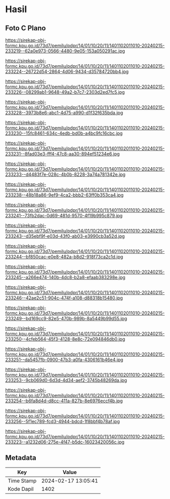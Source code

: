 # Hasil

## Foto C Plano

https://sirekap-obj-formc.kpu.go.id/73d7/pemilu/pdpr/14/01/10/20/11/1401102011010-20240215-233219--62a0e973-0566-4480-9e05-153a050291ac.jpg

https://sirekap-obj-formc.kpu.go.id/73d7/pemilu/pdpr/14/01/10/20/11/1401102011010-20240215-233224--26722d54-2864-4d06-9434-d35784720bb4.jpg

https://sirekap-obj-formc.kpu.go.id/73d7/pemilu/pdpr/14/01/10/20/11/1401102011010-20240215-233226--08299ab1-9648-49a2-b7c7-2303d2ed7fc5.jpg

https://sirekap-obj-formc.kpu.go.id/73d7/pemilu/pdpr/14/01/10/20/11/1401102011010-20240215-233228--3973b8e6-abc1-4d75-a990-d1f32f635bda.jpg

https://sirekap-obj-formc.kpu.go.id/73d7/pemilu/pdpr/14/01/10/20/11/1401102011010-20240215-233230--15fc8461-634c-4edb-bd0b-a4bc9fc16cbc.jpg

https://sirekap-obj-formc.kpu.go.id/73d7/pemilu/pdpr/14/01/10/20/11/1401102011010-20240215-233231--8fad03e3-fff4-47c8-aa30-894ef51234e6.jpg

https://sirekap-obj-formc.kpu.go.id/73d7/pemilu/pdpr/14/01/10/20/11/1401102011010-20240215-233233--d4483f7e-028c-4b0b-8228-3a74a781342e.jpg

https://sirekap-obj-formc.kpu.go.id/73d7/pemilu/pdpr/14/01/10/20/11/1401102011010-20240215-233238--48b18a86-9ef9-4ca2-bbb2-63ff0b353ca4.jpg

https://sirekap-obj-formc.kpu.go.id/73d7/pemilu/pdpr/14/01/10/20/11/1401102011010-20240215-233241--73fb2dac-0d69-481d-9570-4f19b995c879.jpg

https://sirekap-obj-formc.kpu.go.id/73d7/pemilu/pdpr/14/01/10/20/11/1401102011010-20240215-233243--d35ebf9f-e03d-43f0-ab03-e3990cb3a52d.jpg

https://sirekap-obj-formc.kpu.go.id/73d7/pemilu/pdpr/14/01/10/20/11/1401102011010-20240215-233244--bf850cac-e0e8-482a-b8d2-918f73ca2c1d.jpg

https://sirekap-obj-formc.kpu.go.id/73d7/pemilu/pdpr/14/01/10/20/11/1401102011010-20240215-233245--a266e474-140b-4dc8-b2a8-efaab383298e.jpg

https://sirekap-obj-formc.kpu.go.id/73d7/pemilu/pdpr/14/01/10/20/11/1401102011010-20240215-233246--42ae2c51-904c-474f-a108-d88318b15480.jpg

https://sirekap-obj-formc.kpu.go.id/73d7/pemilu/pdpr/14/01/10/20/11/1401102011010-20240215-233249--bd169cc9-82e5-470b-989b-8a5449b99d55.jpg

https://sirekap-obj-formc.kpu.go.id/73d7/pemilu/pdpr/14/01/10/20/11/1401102011010-20240215-233250--4cfeb564-45f3-4128-8e8c-72e094846db0.jpg

https://sirekap-obj-formc.kpu.go.id/73d7/pemilu/pdpr/14/01/10/20/11/1401102011010-20240215-233251--da5457fb-0900-47b3-a0fa-4306161b46e4.jpg

https://sirekap-obj-formc.kpu.go.id/73d7/pemilu/pdpr/14/01/10/20/11/1401102011010-20240215-233253--9cb069d0-6d3d-4d34-aef2-3745b48269da.jpg

https://sirekap-obj-formc.kpu.go.id/73d7/pemilu/pdpr/14/01/10/20/11/1401102011010-20240215-233254--b6fa8d4d-d8cc-411a-827b-8e6976eccf4b.jpg

https://sirekap-obj-formc.kpu.go.id/73d7/pemilu/pdpr/14/01/10/20/11/1401102011010-20240215-233256--5f1ec789-fcd3-4944-bdcd-1f8bbf4b78af.jpg

https://sirekap-obj-formc.kpu.go.id/73d7/pemilu/pdpr/14/01/10/20/11/1401102011010-20240215-233223--a1232d06-275e-4f47-b5dc-16023420056c.jpg


## Metadata

| Key        | Value               |
| ---------- | ------------------- |
| Time Stamp | 2024-02-17 13:05:41 |
| Kode Dapil | 1402                |



